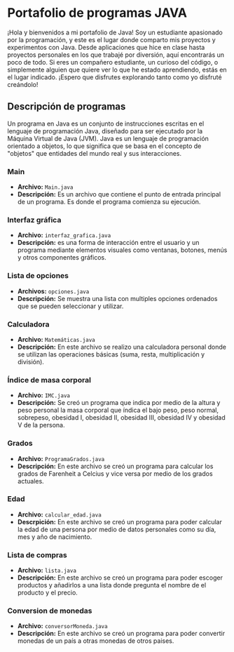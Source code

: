 # Portafolio de programas JAVA

¡Hola y bienvenidos a mi portafolio de Java! Soy un estudiante apasionado por la programación, y este es el lugar donde comparto mis proyectos y experimentos con Java. Desde aplicaciones que hice en clase hasta proyectos personales en los que trabajé por diversión, aquí encontrarás un poco de todo. Si eres un compañero estudiante, un curioso del código, o simplemente alguien que quiere ver lo que he estado aprendiendo, estás en el lugar indicado. ¡Espero que disfrutes explorando tanto como yo disfruté creándolo! 

## Descripción de programas
Un programa en Java es un conjunto de instrucciones escritas en el lenguaje de programación Java, diseñado para ser ejecutado por la Máquina Virtual de Java (JVM). Java es un lenguaje de programación orientado a objetos, lo que significa que se basa en el concepto de "objetos" que entidades del mundo real y sus interacciones.

### Main
 - **Archivo:** `Main.java`
 - **Descripción:** Es un archivo que contiene el punto de entrada principal de un programa. Es donde el programa comienza su ejecución.

### Interfaz gráfica
 - **Archivo:** `interfaz_grafica.java`
 - **Descripción:** es una forma de interacción entre el usuario y un programa mediante elementos visuales como ventanas, botones, menús y otros componentes gráficos.

### Lista de opciones
 - **Archivos:** `opciones.java`
 - **Descripción:** Se muestra una lista con multiples opciones ordenados que se pueden seleccionar y utilizar.

### Calculadora
 - **Archivo:** `Matemáticas.java`
 - **Descripción:** En este archivo se realizo una calculadora personal donde se utilizan las operaciones básicas (suma, resta, multiplicación y división).

### Índice de masa corporal
 - **Archivo:** `IMC.java`
 - **Descripción:** Se creó un programa que indica por medio de la altura y peso personal la masa corporal que índica el bajo peso, peso normal, sobrepeso, obesidad I, obesidad II, obesidad III, obesidad IV y obesidad V de la persona.

### Grados
 - **Archivo:** `ProgramaGrados.java`
 - **Descripción:** En este archivo se creó un programa para calcular los grados de Farenheit a Celcius y vice versa por medio de los grados actuales.

### Edad
 - **Archivo:** `calcular_edad.java`
 - **Descrpición:** En este archivo se creó un programa para poder calcular la edad de una persona por medio de datos personales como su día, mes y año de nacimiento.

### Lista de compras
 - **Archivo:** `lista.java`
 - **Descripción:** En este archivo se creó un programa para poder escoger productos y añadirlos a una lista donde pregunta el nombre de el producto y el precio.

### Conversion de monedas
 - **Archivo:** `conversorMoneda.java`
 - **Descripción:** En este archivo se creó un programa para poder convertir monedas de un país a otras monedas de otros paises.